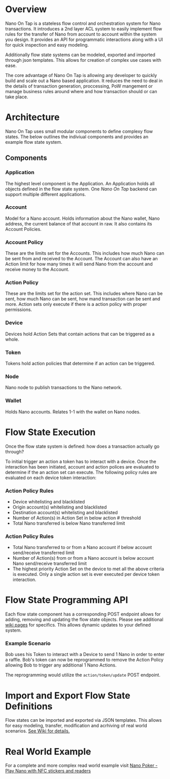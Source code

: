 # Overview
Nano On Tap is a stateless flow control and orchestration system for Nano transactions. It introduces a 2nd layer ACL system to easily implement flow rules for the transfer of Nano from account to account within the system you design. It provides an API for programmatic interactions along with a UI for quick inspection and easy modeling.

Additionally flow state systems can be modeled, exported and imported through json templates. This allows for creation of complex use cases with ease.

The core advantage of Nano On Tap is allowing any developer to quickly build and scale out a Nano based application. It reduces the need to deal in the details of transaction generation, proccessing, PoW mangement or manage business rules around where and how transaction should or can take place.

# Architecture
Nano On Tap uses small modular components to define complexy flow states. The below outlines the indiviual components and provides an example flow state system.

## Components
### Application
The highest level component is the Application. An Application holds all objects defined in the flow state system. One _Nano On Tap_ backend can support multiple different applications.

### Account
Model for a Nano account. Holds information about the Nano wallet, Nano address, the current balance of that account in raw. It also contains its Account Policies.

### Account Policy
These are the limits set for the Accounts. This includes how much Nano can be sent from and received to the Account. The Account can also have an Action limit for how many times it will send Nano from the account and receive money to the Account.

### Action Policy
These are the limits set for the action set. This includes where Nano can be sent, how much Nano can be sent, how mand transaction can be sent and more. Action sets only execute if there is a action policy with proper permissions.

### Device
Devices hold Action Sets that contain actions that can be triggered as a whole.

### Token
Tokens hold action policies that determine if an action can be triggered.

### Node
Nano node to publish transactions to the Nano network.

### Wallet
Holds Nano accounts. Relates 1-1 with the wallet on Nano nodes.

# Flow State Execution
Once the flow state system is defined: how does a transaction actually go through?

To initial trigger an action a token has to interact with a device. Once the interaction has been initiated, account and action polices are evaluated to determine if the an action set can execute. The following policy rules are evaluated on each device token interaction:

### Action Policy Rules
* Device whitelisting and blacklisted
* Origin account(s) whitelisting and blacklisted
* Destination account(s) whitelisting and blacklisted
* Number of Action(s) in Action Set in below action # threshold
* Total Nano transferred is below Nano transferred limit

### Action Policy Rules
* Total Nano transferred to or from a Nano account if below account send/receive transferred limit
* Number of Action(s) from or from a Nano account is below account Nano send/receive transferred limit
* The highest priority Action Set on the device to met all the above criteria is executed. Only a single action set is ever executed per device token interaction.

# Flow State Programming API
Each flow state component has a corresponding POST endpoint allows for adding, removing and updating the flow state objects. Please see additional [wiki pages](https://github.com/silverstar194/NanoOnTap/wiki) for specifics. This allows dynamic updates to your defined system.

### Example Scenario
Bob uses his Token to interact with a Device to send 1 Nano in order to enter a raffle. Bob's token can now be reprogrammed to remove the Action Policy allowing Bob to trigger any additional 1 Nano Actions.

The reprogramming would utilize the `action/token/update` POST endpoint.

# Import and Export Flow State Definitions
Flow states can be imported and exported via JSON templates. This allows for easy modeling, transfer, modification and acrhiving of real world scenarios. [See Wiki for details.](https://github.com/silverstar194/NanoOnTap/wiki)

# Real World Example

For a complete and more complex read world example visit [Nano Poker - Play Nano with NFC stickers and readers](https://github.com/silverstar194/NanoPoker)
